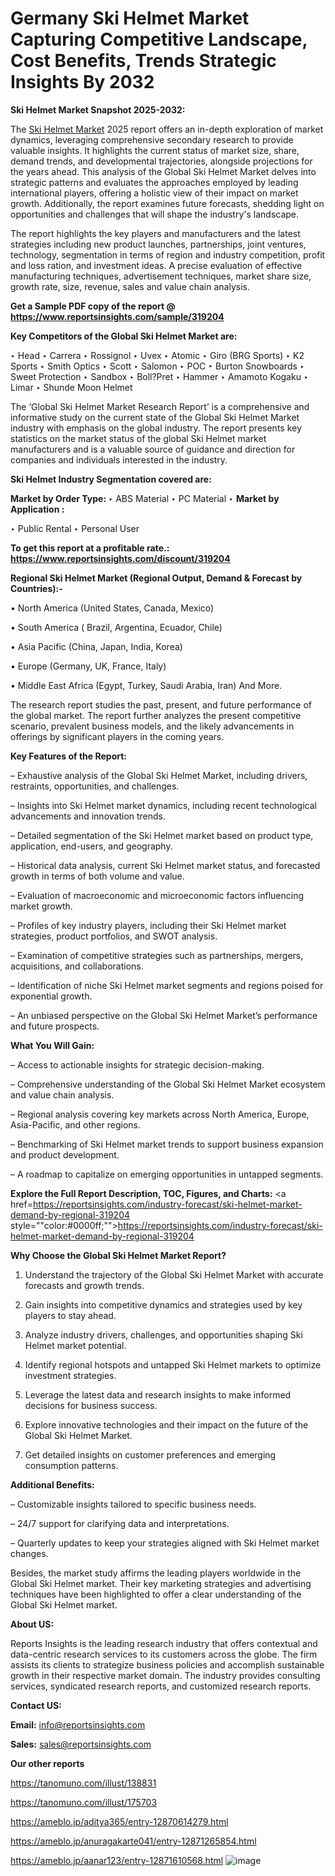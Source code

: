 # Germany Ski Helmet Market Capturing Competitive Landscape, Cost Benefits, Trends Strategic Insights By 2032

<strong>Ski Helmet Market Snapshot 2025-2032:</strong>

The <a href=https://www.reportsinsights.com/sample/319204>Ski Helmet Market</a> 2025 report offers an in-depth exploration of market dynamics, leveraging comprehensive secondary research to provide valuable insights. It highlights the current status of market size, share, demand trends, and developmental trajectories, alongside projections for the years ahead. This analysis of the Global Ski Helmet Market delves into strategic patterns and evaluates the approaches employed by leading international players, offering a holistic view of their impact on market growth. Additionally, the report examines future forecasts, shedding light on opportunities and challenges that will shape the industry's landscape.

The report highlights the key players and manufacturers and the latest strategies including new product launches, partnerships, joint ventures, technology, segmentation in terms of region and industry competition, profit and loss ration, and investment ideas. A precise evaluation of effective manufacturing techniques, advertisement techniques, market share size, growth rate, size, revenue, sales and value chain analysis.

<strong>Get a Sample PDF copy of the report @ <a href=https://www.reportsinsights.com/sample/319204 style=color:#0000ff;>https://www.reportsinsights.com/sample/319204</a></strong>

<strong>Key Competitors of the Global Ski Helmet Market are:</strong>

‣ Head
‣ Carrera
‣ Rossignol
‣ Uvex
‣ Atomic
‣ Giro (BRG Sports)
‣ K2 Sports
‣ Smith Optics
‣ Scott
‣ Salomon
‣ POC
‣ Burton Snowboards
‣ Sweet Protection
‣ Sandbox
‣ Boll?Pret
‣ Hammer
‣ Amamoto Kogaku
‣ Limar
‣ Shunde Moon Helmet

The ‘Global Ski Helmet Market Research Report’ is a comprehensive and informative study on the current state of the Global Ski Helmet Market industry with emphasis on the global industry. The report presents key statistics on the market status of the global Ski Helmet market manufacturers and is a valuable source of guidance and direction for companies and individuals interested in the industry.

<strong>Ski Helmet Industry Segmentation covered are:</strong>

<strong>Market by Order Type: </strong>
‣ ABS Material
‣ PC Material
‣ 
<strong>Market by Application :</strong>

‣ Public Rental
‣ Personal User

<strong>To get this report at a profitable rate.: <a href=https://www.reportsinsights.com/discount/319204 style=color:#0000ff;>https://www.reportsinsights.com/discount/319204</a></strong>

<strong>Regional Ski Helmet Market (Regional Output, Demand &amp; Forecast by Countries):-</strong>

• North America (United States, Canada, Mexico)

• South America ( Brazil, Argentina, Ecuador, Chile)

• Asia Pacific (China, Japan, India, Korea)

• Europe (Germany, UK, France, Italy)

• Middle East Africa (Egypt, Turkey, Saudi Arabia, Iran) And More.

The research report studies the past, present, and future performance of the global market. The report further analyzes the present competitive scenario, prevalent business models, and the likely advancements in offerings by significant players in the coming years.

<strong>Key Features of the Report:</strong>

– Exhaustive analysis of the Global Ski Helmet Market, including drivers, restraints, opportunities, and challenges.

– Insights into Ski Helmet market dynamics, including recent technological advancements and innovation trends.

– Detailed segmentation of the Ski Helmet market based on product type, application, end-users, and geography.

– Historical data analysis, current Ski Helmet market status, and forecasted growth in terms of both volume and value.

– Evaluation of macroeconomic and microeconomic factors influencing market growth.

– Profiles of key industry players, including their Ski Helmet market strategies, product portfolios, and SWOT analysis.

– Examination of competitive strategies such as partnerships, mergers, acquisitions, and collaborations.

– Identification of niche Ski Helmet market segments and regions poised for exponential growth.

– An unbiased perspective on the Global Ski Helmet Market’s performance and future prospects.

<strong>What You Will Gain:</strong>

– Access to actionable insights for strategic decision-making.

– Comprehensive understanding of the Global Ski Helmet Market ecosystem and value chain analysis.

– Regional analysis covering key markets across North America, Europe, Asia-Pacific, and other regions.

– Benchmarking of Ski Helmet market trends to support business expansion and product development.

– A roadmap to capitalize on emerging opportunities in untapped segments.

<strong>Explore the Full Report Description, TOC, Figures, and Charts:</strong>
<a href=https://reportsinsights.com/industry-forecast/ski-helmet-market-demand-by-regional-319204 style=""color:#0000ff;"">https://reportsinsights.com/industry-forecast/ski-helmet-market-demand-by-regional-319204</a>

<strong>Why Choose the Global Ski Helmet Market Report?</strong>

1. Understand the trajectory of the Global Ski Helmet Market with accurate forecasts and growth trends.

2. Gain insights into competitive dynamics and strategies used by key players to stay ahead.

3. Analyze industry drivers, challenges, and opportunities shaping Ski Helmet market potential.

4. Identify regional hotspots and untapped Ski Helmet markets to optimize investment strategies.

5. Leverage the latest data and research insights to make informed decisions for business success.

6. Explore innovative technologies and their impact on the future of the Global Ski Helmet Market.

7. Get detailed insights on customer preferences and emerging consumption patterns.

<strong>Additional Benefits:</strong>

– Customizable insights tailored to specific business needs.

– 24/7 support for clarifying data and interpretations.

– Quarterly updates to keep your strategies aligned with Ski Helmet market changes.

Besides, the market study affirms the leading players worldwide in the Global Ski Helmet market. Their key marketing strategies and advertising techniques have been highlighted to offer a clear understanding of the Global Ski Helmet market.

<strong><strong>About US</strong>:</strong>

Reports Insights is the leading research industry that offers contextual and data-centric research services to its customers across the globe. The firm assists its clients to strategize business policies and accomplish sustainable growth in their respective market domain. The industry provides consulting services, syndicated research reports, and customized research reports.

<strong>Contact US:</strong>

<p class=><b>Email:</b> <a href=mailto:info@reportsinsights.com>info@reportsinsights.com</a></p>
<p class=><b>Sales:</b> <a href=mailto:sales@reportsinsights.com>sales@reportsinsights.com</a></p>

<strong>Our other reports</strong>

<a href=https://tanomuno.com/illust/138831>https://tanomuno.com/illust/138831</a>

<a href=https://tanomuno.com/illust/175703>https://tanomuno.com/illust/175703</a>

<a href=https://ameblo.jp/aditya365/entry-12870614279.html>https://ameblo.jp/aditya365/entry-12870614279.html</a>

<a href=https://ameblo.jp/anuragakarte041/entry-12871265854.html>https://ameblo.jp/anuragakarte041/entry-12871265854.html</a>

<a href=https://ameblo.jp/aanar123/entry-12871610568.html>https://ameblo.jp/aanar123/entry-12871610568.html</a>
![image](https://github.com/user-attachments/assets/1dd9e97c-91d3-4647-ba38-2ac118ca6b79)
